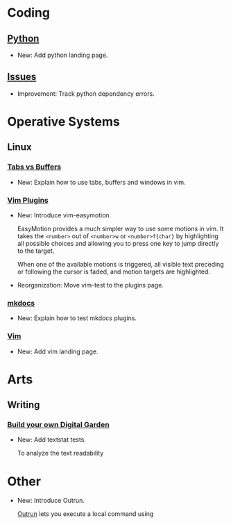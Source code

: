 # Coding

## [Python](python.md)

* New: Add python landing page.

## [Issues](issues.md)

* Improvement: Track python dependency errors.

# Operative Systems

## Linux

### [Tabs vs Buffers](vim_tabs.md)

* New: Explain how to use tabs, buffers and windows in vim.

### [Vim Plugins](vim_plugins.md)

* New: Introduce vim-easymotion.

    EasyMotion provides a much simpler way to use some motions in vim. It
    takes the
    `<number>` out of `<number>w` or `<number>f{char}` by highlighting all
    possible
    choices and allowing you to press one key to jump directly to the target.
    
    When one of the available motions is triggered, all visible text preceding
    or
    following the cursor is faded, and motion targets are highlighted.

* Reorganization: Move vim-test to the plugins page.

### [mkdocs](mkdocs.md)

* New: Explain how to test mkdocs plugins.

### [Vim](vim.md)

* New: Add vim landing page.

# Arts

## Writing

### [Build your own Digital Garden](build_your_own_wiki.md)

* New: Add textstat tests.

    To analyze the text readability

# Other

* New: Introduce Outrun.

    [Outrun](https://github.com/Overv/outrun) lets you execute a local
    command using
